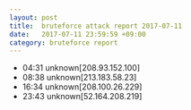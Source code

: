 ```yaml
---
layout: post
title:  bruteforce attack report 2017-07-11
date:   2017-07-11 23:59:59 +09:00
category: bruteforce report
---
```


* 04:31 unknown[208.93.152.100]
* 08:38 unknown[213.183.58.23]
* 16:34 unknown[208.100.26.229]
* 23:43 unknown[52.164.208.219]
